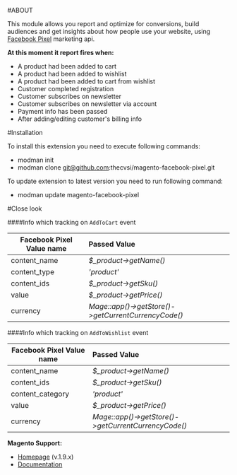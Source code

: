 #ABOUT

This module allows you report and optimize for conversions, build audiences and get insights about how people use your website,
using [Facebook Pixel](https://developers.facebook.com/docs/marketing-api/facebook-pixel/v2.5) marketing api.

**At this moment it report fires when:**

* A product had been added to cart
* A product had been added to wishlist
* A product had been added to cart from wishlist
* Customer completed registration
* Customer subscribes on newsletter
* Customer subscribes on newsletter via account
* Payment info has been passed
* After adding/editing customer's billing info

#Installation

To install this extension you need to execute following commands:
* modman init
* modman clone git@github.com:thecvsi/magento-facebook-pixel.git

To update extension to latest version you need to run following command:

* modman update magento-facebook-pixel

#Close look

####Info which tracking on `AddToCart` event

| Facebook Pixel Value name | Passed Value |
| ------------------------- | :----------- |
| content_name              | *$_product->getName()* |
| content_type              | *'product'*            |
| content_ids               | *$_product->getSku()*  |
| value                     | *$_product->getPrice()*|
| currency                  | *Mage::app()->getStore()->getCurrentCurrencyCode()*|

####Info which tracking on `AddToWishlist` event

| Facebook Pixel Value name | Passed Value |
| ------------------------- | :----------- |
| content_name              | *$_product->getName()* |
| content_ids               | *$_product->getSku()*  |
| content_category          | *'product'*            |
| value                     | *$_product->getPrice()*|
| currency                  | *Mage::app()->getStore()->getCurrentCurrencyCode()*|


**Magento Support:**

* [Homepage](http://magento.com) (v.1.9.x)
* [Documentation](http://docs.magentocommerce.com)

